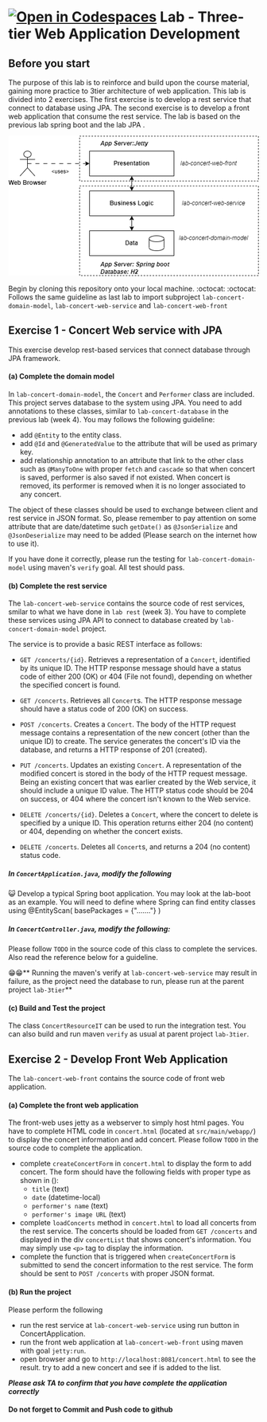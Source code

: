 [![Open in Codespaces](https://classroom.github.com/assets/launch-codespace-7f7980b617ed060a017424585567c406b6ee15c891e84e1186181d67ecf80aa0.svg)](https://classroom.github.com/open-in-codespaces?assignment_repo_id=11755830)
Lab - Three-tier Web Application Development
==========

Before you start
----------
The purpose of this lab is to reinforce and build upon the course material, gaining more practice to 3tier architecture of web application. This lab is divided into 2 exercises. The first exercise is to develop a rest service that connect to database using JPA. The second exercise is to develop a front web application that consume the rest service. The lab is based on the previous lab spring boot and the lab JPA .



![3-tier architecture](lab-3tier-overview.png)

Begin by cloning this repository onto your local machine.
:octocat: :octocat: Follows the same guideline as last lab to import subproject `lab-concert-domain-model`, `lab-concert-web-service` and `lab-concert-web-front`



Exercise 1 - Concert Web service with JPA
----------
This exercise develop rest-based services that connect database through JPA framework.
#### (a) Complete the domain model
In `lab-concert-domain-model`, the `Concert` and `Performer` class are included. This project serves database to the system using JPA. You need to add annotations to these classes, similar to `lab-concert-database` in the previous lab (week 4). You may follows the following guideline:
- add `@Entity` to the entity class.
- add `@Id` and `@GeneratedValue` to the attribute that will be used as primary key.
- add relationship annotation to an attribute that link to the other class such as `@ManyToOne` with proper `fetch` and `cascade`  so that when concert is saved, performer is also saved if not existed. When concert is removed, its performer is removed when it is no longer associated to any concert.

The object of these classes should be used to exchange between client and rest service in JSON format. So, please remember to pay attention on some attribute that are date/datetime such `getDate()` as  `@JsonSerialize` and `@JsonDeserialize` may need to be added (Please search on the internet how to use it).

If you have done it correctly, please run the testing for `lab-concert-domain-model` using maven's `verify` goal. All test should pass.

#### (b) Complete the rest service
The `lab-concert-web-service` contains the source code of rest services, smilar to what we have done in `lab rest` (week 3). You have to complete these services using JPA API to connect to database created by `lab-concert-domain-model` project.

The service is to provide a basic REST interface as follows:

- `GET /concerts/{id}`. Retrieves a representation of a `Concert`, identified by its unique ID. The HTTP response message should have a status code of either 200 (OK) or 404 (File not found), depending on whether the specified concert is found.

- `GET /concerts`. Retrieves all `Concert`s. The HTTP response message should have a status code of 200 (OK) on success.

- `POST /concerts`. Creates a `Concert`. The body of the HTTP request message contains a representation of the new concert (other than the unique ID) to create. The service generates the concert's ID via the database, and returns a HTTP response of 201 (created).
  
- `PUT /concerts`. Updates an existing `Concert`. A representation of the modified concert is stored in the body of the HTTP request message. Being an existing concert that was earlier created by the Web service, it should include a unique ID value. The HTTP status code should be 204 on success, or 404 where the concert isn't known to the Web service.

- `DELETE /concerts/{id}`. Deletes a `Concert`, where the concert to delete is specified by a unique ID. This operation returns either 204 (no content) or 404, depending on whether the concert exists.

- `DELETE /concerts`. Deletes all `Concert`s, and returns a 204 (no content) status code.


##### In `ConcertApplication.java`, modify the following
:smiley_cat: Develop a typical Spring boot application. You may look at the lab-boot as an example. You will need to define where Spring can find entity classes using @EntityScan( basePackages = {"......."} )


##### In `ConcertController.java`, modify the following:
Please follow `TODO` in the source code of this class to complete the services. Also read the reference below for a guideline.

:grin::grin:** Running the maven's verify at `lab-concert-web-service` may result in failure, as the project need the database to run, please run at the parent project `lab-3tier`**



#### (c) Build and Test the project
The class `ConcertResourceIT` can be used to run the integration test. You can also build and run maven `verify` as usual at parent project `lab-3tier`.


Exercise 2 - Develop Front Web Application
----------
The `lab-concert-web-front` contains the source code of front web application. 

#### (a) Complete the front web application
The front-web uses jetty as a webserver to simply host html pages. You have to complete HTML code in `concert.html` (located at `src/main/webapp/`) to display the concert information and add concert. Please follow `TODO` in the source code to complete the application. 
- complete `createConcertForm` in `concert.html` to display the form to add concert. The form should have the following fields with proper type as shown in ():
  - `title` (text)
  - `date` (datetime-local)
  - `performer's name` (text)
  - `performer's image URL` (text)
- complete `loadConcerts` method in `concert.html` to load all concerts from the rest service. The concerts should be loaded from `GET /concerts` and displayed in the div `concertList` that shows concert's information. You may simply use `<p>` tag to display the information.
- complete the function that is triggered when `createConcertForm` is submitted to send the concert information to the rest service. The form should be sent to `POST /concerts` with proper JSON format. 

#### (b) Run the project
Please perform the following
- run the rest service at `lab-concert-web-service` using run button in ConcertApplication.
- run the front web application at `lab-concert-web-front` using maven with goal `jetty:run`.
- open browser and go to `http://localhost:8081/concert.html` to see the result. try to add a new concert and see if is added to the list.

***Please ask TA to confirm that you have complete the application correctly***
 
#### Do not forget to Commit and Push code to github